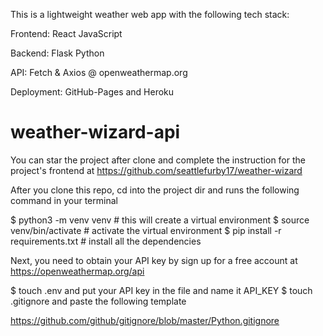 This is a lightweight weather web app with the following tech stack:

Frontend: React JavaScript

Backend: Flask Python

API: Fetch & Axios @ openweathermap.org

Deployment: GitHub-Pages and Heroku

# weather-wizard-api
You can star the project after clone and complete the instruction for the project's frontend at 
https://github.com/seattlefurby17/weather-wizard

After you clone this repo, cd into the project dir and runs the following command in your terminal

$ python3 -m venv venv # this will create a virtual environment
$ source venv/bin/activate # activate the virtual environment
$ pip install -r requirements.txt # install all the dependencies

Next, you need to obtain your API key by sign up for a free account at https://openweathermap.org/api

$ touch .env and put your API key in the file and name it API_KEY
$ touch .gitignore and paste the following template 

https://github.com/github/gitignore/blob/master/Python.gitignore

